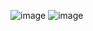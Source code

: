 
![image](https://github.com/dr-ro-pot/manut/assets/100460238/10b7dfdb-9a0f-4c1d-ae6d-3de57cb1743c)
![image](https://github.com/dr-ro-pot/manut/assets/100460238/2ed9f446-e482-4832-87fa-ae87da1b0324)
